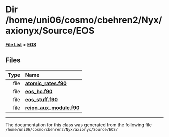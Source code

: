 
# Dir /home/uni06/cosmo/cbehren2/Nyx/axionyx/Source/EOS


[**File List**](files.md) **>** [**EOS**](dir_2a6406f09975eea078703cc63b0e3416.md)











## Files

| Type | Name |
| ---: | :--- |
| file | [**atomic\_rates.f90**](atomic__rates_8f90.md) <br> |
| file | [**eos\_hc.f90**](eos__hc_8f90.md) <br> |
| file | [**eos\_stuff.f90**](eos__stuff_8f90.md) <br> |
| file | [**reion\_aux\_module.f90**](reion__aux__module_8f90.md) <br> |


















------------------------------
The documentation for this class was generated from the following file `/home/uni06/cosmo/cbehren2/Nyx/axionyx/Source/EOS/`